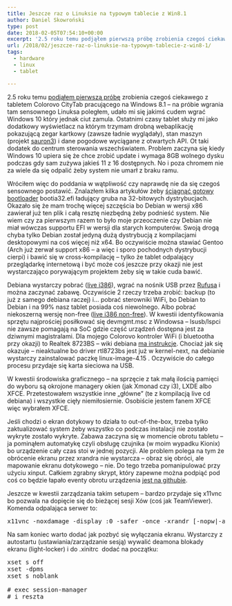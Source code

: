 ```yaml
---
title: Jeszcze raz o Linuksie na typowym tablecie z Win8.1
author: Daniel Skowroński
type: post
date: 2018-02-05T07:54:10+00:00
excerpt: '2.5 roku temu podjąłem pierwszą próbę zrobienia czegoś ciekawego z tabletem Colorovo CityTab pracującego na Windows 8.1 - na próbie wgrania tam sensownego Linuksa poległem, udało mi się jakimś cudem wgrać Windows 10 który jednak ciut zamula. Ostatnimi czasy tablet służy mi jako dodatkowy wyświetlacz na którym trzymam drobną webaplikację pokazującą zegar kartkowy (zawsze ładnie wyglądały), stan maszyn (projekt sauron3) i dane pogodowe wyciągane z otwartych API. Ot taki dodatek do centrum sterowania wszechświatem. Problem zaczyna się kiedy Windows 10 upiera się że chce zrobić update i wymaga 8GB wolnego dysku podczas gdy sam zużywa jakieś 11 z 16 dostępnych. No i poza chromem nie za wiele da się odpalić żeby system nie umarł z braku ramu.'
url: /2018/02/jeszcze-raz-o-linuksie-na-typowym-tablecie-z-win8-1/
tags:
  - hardware
  - linux
  - tablet

---
```

2.5 roku temu [podjąłem pierwszą próbę][1] zrobienia czegoś ciekawego z tabletem Colorovo CityTab pracującego na Windows 8.1 &#8211; na próbie wgrania tam sensownego Linuksa poległem, udało mi się jakimś cudem wgrać Windows 10 który jednak ciut zamula. Ostatnimi czasy tablet służy mi jako dodatkowy wyświetlacz na którym trzymam drobną webaplikację pokazującą zegar kartkowy (zawsze ładnie wyglądały), stan maszyn (projekt [sauron3][2]) i dane pogodowe wyciągane z otwartych API. Ot taki dodatek do centrum sterowania wszechświatem. Problem zaczyna się kiedy Windows 10 upiera się że chce zrobić update i wymaga 8GB wolnego dysku podczas gdy sam zużywa jakieś 11 z 16 dostępnych. No i poza chromem nie za wiele da się odpalić żeby system nie umarł z braku ramu.

Wróciłem więc do poddania w wątpliwość czy naprawdę nie da się czegoś sensownego postawić. Znalazłem kilka artykułów żeby [ściągnąć gotowy bootloader][3] bootia32.efi ładujący gruba na 32-bitowych dystrybucjach. Okazało się że mam trochę więcej szczęścia bo Debian w wersji x86 zawierał już ten plik i całą resztę niezbędną żeby podnieść system. Nie wiem czy za pierwszym razem to było moje przeoczenie czy Debian nie miał wówczas supportu EFI w wersji dla starych komputerów. Swoją drogą chyba tylko Debian został jedyną dużą dystrybucją z kompilacjami desktopowymi na coś więcej niż x64. Bo oczywiście można stawiać Gentoo (Arch już zerwał support x86 &#8211; a więc i sporo pochodnych dystrybucji cierpi) i bawić się w cross-kompilację &#8211; tylko że tablet odpalający przeglądarkę internetową i być może coś jeszcze przy okazji nie jest wystarczająco porywającym projektem żeby się w takie cuda bawić.

Debiana wystarczy pobrać ([live i386][4]), wgrać na nośnik USB przez [Rufusa][5] i można zaczynać zabawę. Oczywiście 2 rzeczy trzeba zrobić: backup (to już z samego debiana raczej) i&#8230; pobrać sterowniki WiFi, bo Debian to Debian i na 99% nasz tablet posiada coś niewolnego. Albo pobrać niekoszerną wersję non-free ([live i386 non-free][6]). W kwestii identyfikowania sprzętu najprościej posiłkować się devmgmt.msc z Windowsa &#8211; lsusb/lspci nie zawsze pomagają na SoC gdzie część urządzeń dostępna jest za dziwnymi magistralami. Dla mojego Colorovo kontroler WiFi (i bluetootha przy okazji) to Realtek 8723BS &#8211; wiki debiana [ma instrukcje][7]. Chociaż jak się okazuje &#8211; nieaktualne bo driver rtl8723bs jest już w kernel-next, na debianie wystarczy zainstalować paczkę <span class="lang:default EnlighterJSRAW  crayon-inline ">linux-image-4.15</span> . Oczywiście do całego procesu przydaje się karta sieciowa na USB.

W kwestii środowiska graficznego &#8211; na sprzęcie z tak małą ilością pamięci do wyboru są okrojone managery okien (jak Xmonad czy i3), LXDE albo XFCE. Przetestowałem wszystkie inne &#8222;główne&#8221; (te z kompilacją live cd debiana) i wszystkie cięły niemiłosiernie. Osobiście jestem fanem XFCE więc wybrałem XFCE.

Jeśli chodzi o ekran dotykowy to działa to out-of-the-box, trzeba tylko zaktualizować system żeby wszystko co podczas instalacji nie zostało wykryte zostało wykryte. Zabawa zaczyna się w momencie obrotu tabletu &#8211; ja pominąłem automatykę czyli obsługę czujnika (w moim wypadku Kionix) bo urządzenie cały czas stoi w jednej pozycji. Ale problem polega na tym że obrócenie ekranu przez xrandra nie wystarcza &#8211; obraz się obróci, ale mapowanie ekranu dotykowego &#8211; nie. Do tego trzeba pomanipulować przy użyciu xinput. Całkiem zgrabny skrypt, który zapewne można podpiąć pod coś co będzie łapało eventy obrotu urządzenia [jest na githubie][8].

Jeszcze w kwestii zarządzania takim setupem &#8211; bardzo przydaje się x11vnc bo pozwala na dopięcie się do bieżącej sesji Xów (coś jak TeamViewer). Komenda odpalająca serwer to:

<pre class="lang:default EnlighterJSRAW ">x11vnc -noxdamage -display :0 -safer -once -xrandr [-nopw|-auth $xauth_file]</pre>

Na sam koniec warto dodać jak pozbyć się wyłączania ekranu. Wystarczy z autostartu (ustawiania/zarządzanie sesją) wywalić deamona blokady ekranu (<span class="lang:default EnlighterJSRAW  crayon-inline">light-locker</span>) i do <span class="lang:default EnlighterJSRAW  crayon-inline ">.xinitrc</span>  dodać na początku:

<pre class="lang:default EnlighterJSRAW " title=".xinitrc">xset s off         
xset -dpms
xset s noblank

# exec session-manager 
# i reszta</pre>

&nbsp;

&nbsp;

&nbsp;

&nbsp;

 [1]: https://blog.dsinf.net/2015/06/uruchamianie-czegokolwiek-poza-windowsem-na-tablecie-typu-win8-1-z-uefi/
 [2]: https://github.com/danielskowronski/sauron3
 [3]: https://askubuntu.com/a/775507
 [4]: https://cdimage.debian.org/debian-cd/current-live/i386/iso-hybrid/
 [5]: https://rufus.akeo.ie
 [6]: https://cdimage.debian.org/images/unofficial/non-free/images-including-firmware/9.3.0-live+nonfree/i386/
 [7]: https://wiki.debian.org/InstallingDebianOn/Lenovo/100S-11IBY/jessie#WiFi
 [8]: https://gist.github.com/mildmojo/48e9025070a2ba40795c